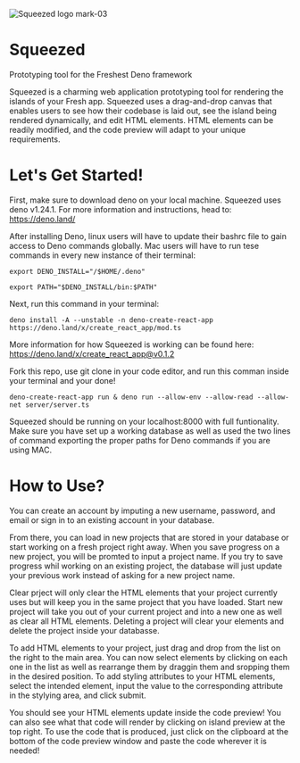 ![Squeezed logo mark-03](https://user-images.githubusercontent.com/102705687/182709526-e656d5a0-445a-42a9-a241-9ee23e3af181.png)
# Squeezed
Prototyping tool for the Freshest Deno framework

Squeezed is a charming web application prototyping tool for rendering the islands of your Fresh app. 
Squeezed uses a drag-and-drop canvas that enables users to see how their codebase is laid out, see the island being rendered dynamically, and edit HTML elements. 
HTML elements can be readily modified, and the code preview will adapt to your unique requirements. 
# Let's Get Started!
First, make sure to download deno on your local machine. Squeezed uses deno v1.24.1. For more information and instructions, head to: https://deno.land/

After installing Deno, linux users will have to update their bashrc file to gain access to Deno commands globally. Mac users will have to run tese commands in every new instance of their terminal:

`export DENO_INSTALL="/$HOME/.deno"`

`export PATH="$DENO_INSTALL/bin:$PATH"`

Next, run this command in your terminal: 

`deno install -A --unstable -n deno-create-react-app https://deno.land/x/create_react_app/mod.ts`

More information for how Squeezed is working can be found here: https://deno.land/x/create_react_app@v0.1.2

Fork this repo, use git clone in your code editor, and run this comman inside your terminal and your done! 

`deno-create-react-app run & deno run --allow-env --allow-read --allow-net server/server.ts`

Squeezed should be running on your localhost:8000 with full funtionality. 
Make sure you have set up a working database as well as used the two lines of command exporting the proper paths for Deno commands if you are using MAC.

# How to Use?

You can create an account by imputing a new username, password, and email or sign in to an existing account in your database.

From there, you can load in new projects that are stored in your database or start working on a fresh project right away. When you save progress on a new project, you will be promted to input a project name. 
If you try to save progress whil working on an existing project, the database will just update your previous work instead of asking for a new project name.

Clear prject will only clear the HTML elements that your project currently uses but will keep you in the same project that you have loaded. 
Start new project will take you out of your current project and into a new one as well as clear all HTML elements.
Deleting a project will clear your elements and delete the project inside your databasse.


To add HTML elements to your project, just drag and drop from the list on the right to the main area. 
You can now select elements by clicking on each one in the list as well as rearrange them by draggin them and sropping them in the desired position.
To add styling attributes to your HTML elements, select the intended element, input the value to the corresponding attribute in the stylying area, and click submit.

You should see your HTML elements update inside the code preview!
You can also see what that code will render by clicking on island preview at the top right.
To use the code that is produced, just click on the clipboard at the bottom of the code preview window and paste the code wherever it is needed!
